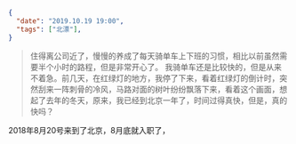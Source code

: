 ```json
{
  "date": "2019.10.19 19:00",
  "tags": ["北漂"],
}
```


> 住得离公司近了，慢慢的养成了每天骑单车上下班的习惯，相比以前虽然需要半个小时的路程，但是非常开心了。
我骑单车还是比较快的，但是从来不着急。前几天，在红绿灯的地方，我停了下来，看着红绿灯的倒计时，突然刮来一阵刺骨的冷风，马路对面的树叶纷纷飘落下来，看着这个画面，想起了去年的冬天，原来，我已经到北京一年了，时间过得真快，但是，真的快吗？


2018年8月20号来到了北京，8月底就入职了，


